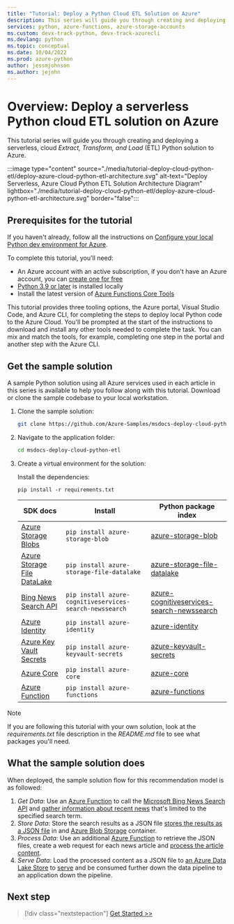 ```yaml
---
title: "Tutorial: Deploy a Python Cloud ETL Solution on Azure"
description: This series will guide you through creating and deploying a serverless, cloud Extract, Transform, and Load (ETL) Python solution to Azure.
services: python, azure-functions, azure-storage-accounts
ms.custom: devx-track-python, devx-track-azurecli
ms.devlang: python
ms.topic: conceptual
ms.date: 10/04/2022
ms.prod: azure-python
author: jessmjohnson
ms.author: jejohn
---
```


# Overview: Deploy a serverless Python cloud ETL solution on Azure

This tutorial series will guide you through creating and deploying a serverless, cloud *Extract, Transform, and Load* (ETL) Python solution to Azure.

:::image type="content" source="./media/tutorial-deploy-cloud-python-etl/deploy-azure-cloud-python-etl-architecture.svg" alt-text="Deploy Serverless, Azure Cloud Python ETL Solution Architecture Diagram" lightbox="./media/tutorial-deploy-cloud-python-etl/deploy-azure-cloud-python-etl-architecture.svg" border="false":::

## Prerequisites for the tutorial

If you haven't already, follow all the instructions on [Configure your local Python dev environment for Azure](/azure/developer/python/configure-local-development-environment).

To complete this tutorial, you'll need:

* An Azure account with an active subscription, if you don't have an Azure account, you can [create one for free](https://azure.microsoft.com/free/)
* [Python 3.9 or later](https://www.python.org/downloads/) is installed locally
* Install the latest version of [Azure Functions Core Tools](/azure/azure-functions/functions-run-local)

This tutorial provides three tooling options, the Azure portal, Visual Studio Code, and Azure CLI, for completing the steps to deploy local Python code to the Azure Cloud. You'll be prompted at the start of the instructions to download and install any other tools needed to complete the task. You can mix and match the tools, for example, completing one step in the portal and another step with the Azure CLI.

## Get the sample solution

A sample Python solution using all Azure services used in each article in this series is available to help you follow along with this tutorial. Download or clone the sample codebase to your local workstation.

1. Clone the sample solution:

    ```bash
    git clone https://github.com/Azure-Samples/msdocs-deploy-cloud-python-etl.git
    ```

1. Navigate to the application folder:

    ```bash
    cd msdocs-deploy-cloud-python-etl
    ```

1. Create a virtual environment for the solution:

    Install the dependencies:

    ```Console
    pip install -r requirements.txt
    ```

    |SDK docs   |Install | Python package index |
    |---------------------|--------|----------------------|
    |[Azure Storage Blobs](/python/api/overview/azure/storage-blob-readme) | `pip install azure-storage-blob`| [azure-storage-blob](https://pypi.org/project/azure-storage-blob/) |
    | [Azure Storage File DataLake](/python/api/overview/azure/storage-file-datalake-readme) | `pip install azure-storage-file-datalake` | [azure-storage-file-datalake](https://pypi.org/project/azure-storage-file-datalake/) |
    | [Bing News Search API](/bing/search-apis/bing-news-search/reference/endpoints) | `pip install azure-cognitiveservices-search-newssearch`| [azure-cognitiveservices-search-newssearch](https://pypi.org/project/azure-cognitiveservices-search-newssearch/) |
    | [Azure Identity](/python/api/overview/azure/identity-readme) | `pip install azure-identity` | [azure-identity](https://pypi.org/project/azure-identity/) |
    | [Azure Key Vault Secrets](/python/api/overview/azure/keyvault-secrets-readme) | `pip install azure-keyvault-secrets` | [azure-keyvault-secrets](https://pypi.org/project/azure-keyvault-secrets/) |
    | [Azure Core](/python/api/overview/azure/core-readme) | `pip install azure-core` | [azure-core](https://pypi.org/project/azure-core/) |
    | [Azure Function](/python/api/azure-functions/azure.functions) | `pip install azure-functions` | [azure-functions](https://pypi.org/project/azure-functions/) |

> [!NOTE]
> If you are following this tutorial with your own solution, look at the *requirements.txt* file description in the *README.md* file to see what packages you'll need.

## What the sample solution does

When deployed, the sample solution flow for this recommendation model is as followed:

1. *Get Data*: Use an [Azure Function](/products/functions/) to call the [Microsoft Bing News Search API](/bing/apis/bing-news-search-api) and [gather information about recent news](tutorial-deploy-azure-cloud-python-etl-02-get-data.md) that's limited to the specified search term.
1. *Store Data*: Store the search results as a JSON file [stores the results as a JSON file](tutorial-deploy-azure-cloud-python-etl-03-store-data.md) in and [Azure Blob Storage](/products/storage/blobs/) container.
1. *Process Data*: Use an additional [Azure Function](/products/functions/) to retrieve the JSON files, create a web request for each news article and [process the article content](tutorial-deploy-azure-cloud-python-etl-04-process-data.md).
1. *Serve Data*: Load the processed content as a JSON file to [an Azure Data Lake Store](/products/storage/data-lake-storage/) to [serve](tutorial-deploy-azure-cloud-python-etl-05-serve-data.md) and be consumed further down the data pipeline to an application down the pipeline.

## Next step

> [!div class="nextstepaction"]
> [Get Started >>](tutorial-deploy-azure-cloud-python-etl-02-get-data.md)
